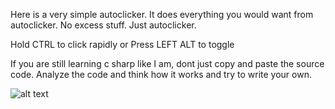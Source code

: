 Here is a very simple autoclicker. It does everything you would want from autoclicker. No excess stuff. Just autoclicker.

Hold CTRL to click rapidly
or
Press LEFT ALT to toggle


If you are still learning c sharp like I am, dont just copy and paste the source code. Analyze the code and think how it works and try to write your own.

![alt text](https://i.imgur.com/LXXb8w9.png)
